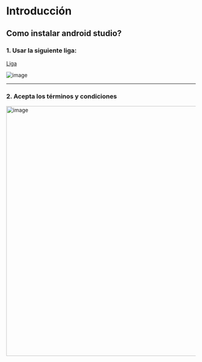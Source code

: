 # Introducción

## Como instalar android studio?

### 1. Usar la siguiente liga:

[Liga](https://developer.android.com/studio?gclid=Cj0KCQjwpv2TBhDoARIsALBnVnkwzQ1DRsss8q_ANTFfekEjGFhifyWJYiLiQUXcq4EU9fVAn_7NmtAaAqYWEALw_wcB&gclsrc=aw.ds)

![image](https://github.com/user-attachments/assets/4886f52d-ebbd-46c0-b15a-9b70d758adbb)

___

### 2. Acepta los términos y condiciones 

<img width="665" alt="image" src="https://github.com/user-attachments/assets/5cdc2cf7-3eb6-4e5e-8510-ebd448c67b45" />

